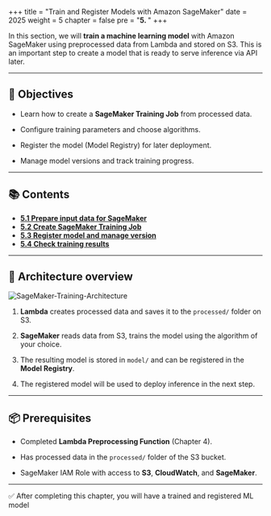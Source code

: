 +++
title = "Train and Register Models with Amazon SageMaker"
date = 2025
weight = 5
chapter = false
pre = "<b>5. </b>"
+++

In this section, we will **train a machine learning model** with Amazon SageMaker using preprocessed data from Lambda and stored on S3. This is an important step to create a model that is ready to serve inference via API later.

---

## 🎯 Objectives

- Learn how to create a **SageMaker Training Job** from processed data.

- Configure training parameters and choose algorithms.

- Register the model (Model Registry) for later deployment.

- Manage model versions and track training progress.

---

## 📚 Contents

- [**5.1 Prepare input data for SageMaker**](5.1-prepare-training-data/)
- [**5.2 Create SageMaker Training Job**](5.2-create-training-job/)
- [**5.3 Register model and manage version**](5.3-register-and-manage-model/)
- [**5.4 Check training results**](5.4-validate-training-results/)

---

## 🧠 Architecture overview

![SageMaker-Training-Architecture](/images/5.0.png)

1. **Lambda** creates processed data and saves it to the `processed/` folder on S3.

2. **SageMaker** reads data from S3, trains the model using the algorithm of your choice.

3. The resulting model is stored in `model/` and can be registered in the **Model Registry**.

4. The registered model will be used to deploy inference in the next step.

---

## 📦 Prerequisites

- Completed **Lambda Preprocessing Function** (Chapter 4).

- Has processed data in the `processed/` folder of the S3 bucket.

- SageMaker IAM Role with access to **S3**, **CloudWatch**, and **SageMaker**.

---

✅ After completing this chapter, you will have a trained and registered ML model